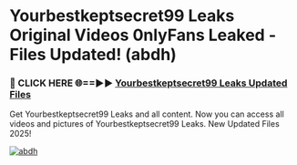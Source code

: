 # Yourbestkeptsecret99 Leaks Original Videos 0nlyFans Leaked - Files Updated! (abdh)

<h3>🔴 CLICK HERE 🌐==►► <a href="https://tinyurl.com/2m67pmp6" rel="nofollow">Yourbestkeptsecret99 Leaks Updated Files</a></h3>

Get Yourbestkeptsecret99 Leaks and all content. Now you can access all videos and pictures of Yourbestkeptsecret99 Leaks. New Updated Files 2025!

[![abdh](https://i.imgur.com/H4QAA4z.gif)](https://tinyurl.com/2m67pmp6)